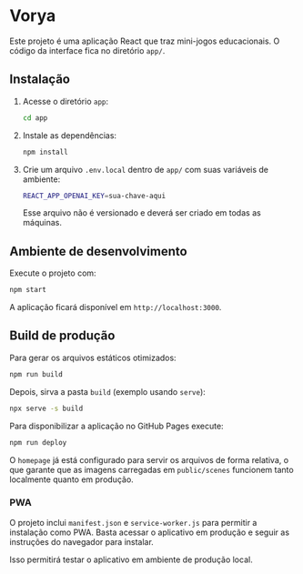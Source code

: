 # Vorya

Este projeto é uma aplicação React que traz mini-jogos educacionais. O código da interface fica no diretório `app/`.

## Instalação

1. Acesse o diretório `app`:
   ```bash
   cd app
   ```
2. Instale as dependências:
   ```bash
   npm install
   ```
3. Crie um arquivo `.env.local` dentro de `app/` com suas variáveis de ambiente:
   ```bash
   REACT_APP_OPENAI_KEY=sua-chave-aqui
   ```
   Esse arquivo não é versionado e deverá ser criado em todas as máquinas.

## Ambiente de desenvolvimento

Execute o projeto com:
```bash
npm start
```
A aplicação ficará disponível em `http://localhost:3000`.

## Build de produção

Para gerar os arquivos estáticos otimizados:
```bash
npm run build
```
Depois, sirva a pasta `build` (exemplo usando `serve`):
```bash
npx serve -s build
```
Para disponibilizar a aplicação no GitHub Pages execute:
```bash
npm run deploy
```
O `homepage` já está configurado para servir os arquivos de forma relativa,
o que garante que as imagens carregadas em `public/scenes` funcionem tanto
localmente quanto em produção.

### PWA

O projeto inclui `manifest.json` e `service-worker.js` para permitir a instalação
como PWA. Basta acessar o aplicativo em produção e seguir as instruções do
navegador para instalar.

Isso permitirá testar o aplicativo em ambiente de produção local.
